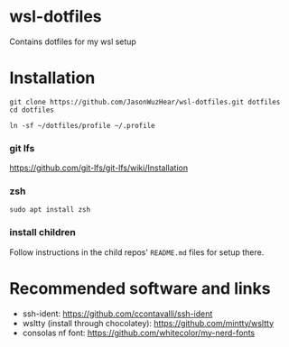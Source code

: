 # wsl-dotfiles
Contains dotfiles for my wsl setup

# Installation
```
git clone https://github.com/JasonWuzHear/wsl-dotfiles.git dotfiles
cd dotfiles

ln -sf ~/dotfiles/profile ~/.profile
```

### git lfs
https://github.com/git-lfs/git-lfs/wiki/Installation

### zsh
`sudo apt install zsh`

### install children
Follow instructions in the child repos' `README.md` files for setup there.


# Recommended software and links
- ssh-ident: https://github.com/ccontavalli/ssh-ident
- wsltty (install through chocolatey): https://github.com/mintty/wsltty
- consolas nf font: https://github.com/whitecolor/my-nerd-fonts

